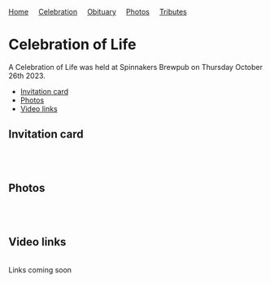[Home](./README.md) &nbsp;&nbsp;&nbsp;&nbsp;[Celebration](./celebration.md)  &nbsp;&nbsp;&nbsp;&nbsp;[Obituary](./obituary.md)  &nbsp;&nbsp;&nbsp;&nbsp;[Photos](./photos.md)  &nbsp;&nbsp;&nbsp;&nbsp;[Tributes](./tributes.md)

# Celebration of Life

A Celebration of Life was held at Spinnakers Brewpub on Thursday October 26th 2023. 
<br> 

- [Invitation card](#invitation-card)
- [Photos](#photos)
- [Video links](#video-links)

## <a id="invitation-card"></a>Invitation card

<br><img src="./assets/ron_celebration_of_life_card_side1.png" alt=""/><br><br> 
<img src="./assets/ron_celebration_of_life_card_side2.png" alt=""/>
<br>

## <a id="photos"></a>Photos

<br><img src="./assets/ron_celebration/ron_celebration001.png" alt=""/><br>
<img src="./assets/ron_celebration/ron_celebration002.png" alt=""/><br>
<img src="./assets/ron_celebration/ron_celebration003.png" alt=""/><br>
<img src="./assets/ron_celebration/ron_celebration004.png" alt=""/><br>
<img src="./assets/ron_celebration/ron_celebration005.png" alt=""/><br>
<img src="./assets/ron_celebration/ron_celebration006.png" alt=""/><br>
<img src="./assets/ron_celebration/ron_celebration007.png" alt=""/><br>
<img src="./assets/ron_celebration/ron_celebration008.png" alt=""/><br>
<img src="./assets/ron_celebration/ron_celebration009.png" alt=""/><br>
<img src="./assets/ron_celebration/ron_celebration010.png" alt=""/><br>
<img src="./assets/ron_celebration/ron_celebration011.png" alt=""/><br>
<img src="./assets/ron_celebration/ron_celebration012.png" alt=""/><br>
<img src="./assets/ron_celebration/ron_celebration013.png" alt=""/><br>
<img src="./assets/ron_celebration/ron_celebration014.png" alt=""/><br>
<img src="./assets/ron_celebration/ron_celebration015.png" alt=""/><br>
<img src="./assets/ron_celebration/ron_celebration016.png" alt=""/><br>
<img src="./assets/ron_celebration/ron_celebration017.png" alt=""/><br>
<img src="./assets/ron_celebration/ron_celebration018.png" alt=""/><br>
<img src="./assets/ron_celebration/ron_celebration019.png" alt=""/><br>
<img src="./assets/ron_celebration/ron_celebration020.png" alt=""/><br>
<img src="./assets/ron_celebration/ron_celebration021.png" alt=""/><br>
<img src="./assets/ron_celebration/ron_celebration022.png" alt=""/><br>
<img src="./assets/ron_celebration/ron_celebration023.png" alt=""/><br>
<img src="./assets/ron_celebration/ron_celebration024.png" alt=""/><br>
<img src="./assets/ron_celebration/ron_celebration025.png" alt=""/><br>
<img src="./assets/ron_celebration/ron_celebration026.png" alt=""/><br>
<img src="./assets/ron_celebration/ron_celebration027.png" alt=""/><br>
<img src="./assets/ron_celebration/ron_celebration028.png" alt=""/><br>
<img src="./assets/ron_celebration/ron_celebration029.png" alt=""/><br>
<img src="./assets/ron_celebration/ron_celebration030.png" alt=""/><br>
<img src="./assets/ron_celebration/ron_celebration031.png" alt=""/><br>
<img src="./assets/ron_celebration/ron_celebration032.png" alt=""/><br>
<img src="./assets/ron_celebration/ron_celebration033.png" alt=""/><br>
<img src="./assets/ron_celebration/ron_celebration034.png" alt=""/><br>
<img src="./assets/ron_celebration/ron_celebration035.png" alt=""/><br>
<img src="./assets/ron_celebration/ron_celebration036.png" alt=""/><br>
<img src="./assets/ron_celebration/ron_celebration037.png" alt=""/><br>
<img src="./assets/ron_celebration/ron_celebration038.png" alt=""/><br>
<img src="./assets/ron_celebration/ron_celebration039.png" alt=""/><br>
<img src="./assets/ron_celebration/ron_celebration040.png" alt=""/><br>
<img src="./assets/ron_celebration/ron_celebration041.png" alt=""/><br>
<img src="./assets/ron_celebration/ron_celebration042.png" alt=""/><br>
<br>

## <a id="video-links"></a>Video links

<br>Links coming soon